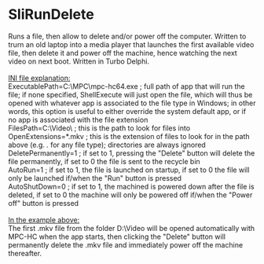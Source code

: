 # SliRunDelete
Runs a file, then allow to delete and/or power off the computer. Written to trurn an old laptop into a media player that launches the first available video file, then delete it and power off the machine, hence watching the next video on next boot. Written in Turbo Delphi. 
<br>
<br><u>INI file explanation:</u>
<BR>ExecutablePath=C:\MPC\mpc-hc64.exe ; full path of app that will run the file; if none specified, ShellExecute will just open the file, which will thus be opened with whatever app is associated to the file type in Windows; in other words, this option is useful to either override the system default app, or if no app is associated with the file extension 
<br>FilesPath=C:\Video\  ; this is the path to look for files into
<br>OpenExtensions=*.mkv ; this is the extension of files to look for in the path above (e.g. *.* for any file type); directories are always ignored
<br>DeletePermanently=1  ; if set to 1, pressing the "Delete" button will delete the file permanently, if set to 0 the file is sent to the recycle bin
<br>AutoRun=1            ; if set to 1, the file is launched on startup, if set to 0 the file will only be launched if/when the "Run" button is pressed
<br>AutoShutDown=0       ; if set to 1, the machined is powered down after the file is deleted, if set to 0 the machine will only be powered off if/when the "Power off" button is pressed
<br>
<br><u>In the example above:</u>
<br>The first .mkv file from the folder D:\Video will be opened automatically with MPC-HC when the app starts, then clicking the "Delete" button will permanently delete the .mkv file and immediately power off the machine thereafter.
